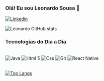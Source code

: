 
### Olá! Eu sou Leonardo Sousa 👋 

[![Linkedin](https://img.shields.io/badge/LinkedIn-0077B5?style=for-the-badge&logo=linkedin&logoColor=white)](https://www.linkedin.com/in/leonardo-sousa-dos-santos)

![Leonardo GitHub stats](https://github-readme-stats.vercel.app/api?username=leonardoOficial&show_icons=true&theme=radical)

### Tecnologias do Dia a Dia
<div style="display: inline_block"><br/>
<img align="" alt="Java" src="https://img.shields.io/badge/Java-ED8B00?style=for-the-badge&logo=openjdk&logoColor=white">
<img align="" alt="Html 5" src="https://img.shields.io/badge/HTML5-E34F26?style=for-the-badge&logo=html5&logoColor=white">
<img align="" alt="Css" src="https://img.shields.io/badge/CSS3-1572B6?style=for-the-badge&logo=css3&logoColor=white">
<img align="" alt="Git" src="https://img.shields.io/badge/GIT-E44C30?style=for-the-badge&logo=git&logoColor=white">
<img align="" alt="React Native" src="https://img.shields.io/badge/React_Native-20232A?style=for-the-badge&logo=react&logoColor=61DAFB">
</div><br/>


[![Top Langs](https://github-readme-stats.vercel.app/api/top-langs/?username=leonardoOficial&demo)]()

